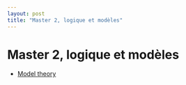 ```yaml
---
layout: post
title: "Master 2, logique et modèles"
---
```

Master 2, logique et modèles
============================
- [Model theory](http://www.lacl.fr/~pvanier/cours/2015-2016/lm/cours.pdf)
